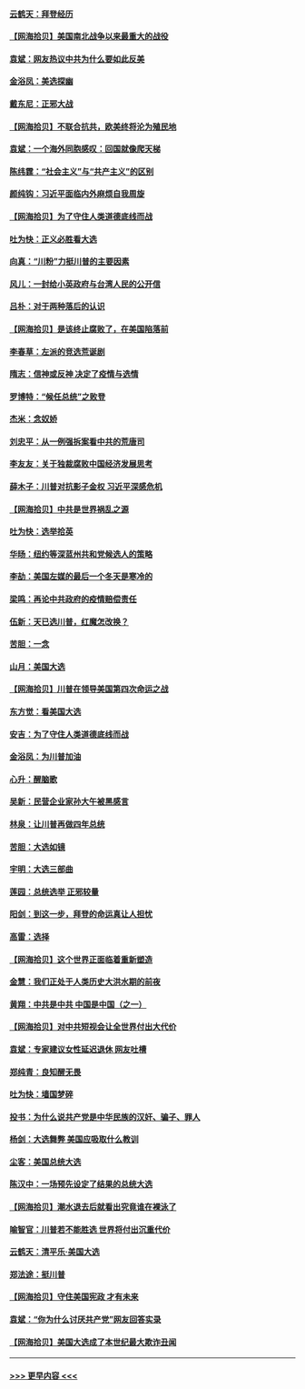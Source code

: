 #### [云鹤天：拜登经历](../pages/nsc993/n12567294.md?t=11230703) 
#### [【网海拾贝】美国南北战争以来最重大的战役](../pages/nsc993/n12567247.md?t=11230703) 
#### [袁斌：网友热议中共为什么要如此反美](../pages/nsc993/n12567162.md?t=11230703) 
#### [金浴凤：美选探幽](../pages/nsc993/n12567147.md?t=11230703) 
#### [戴东尼：正邪大战](../pages/nsc993/n12567033.md?t=11230703) 
#### [【网海拾贝】不联合抗共，欧美终将沦为殖民地](../pages/nsc993/n12565068.md?t=11230703) 
#### [袁斌：一个海外同胞感叹：回国就像爬天梯](../pages/nsc993/n12564986.md?t=11230703) 
#### [陈纬霆：“社会主义”与“共产主义”的区别](../pages/nsc993/n12562417.md?t=11230703) 
#### [颜纯钩：习近平面临内外麻烦自我周旋](../pages/nsc993/n12563356.md?t=11230703) 
#### [【网海拾贝】为了守住人类道德底线而战](../pages/nsc993/n12562542.md?t=11230703) 
#### [吐为快：正义必胜看大选](../pages/nsc993/n12561967.md?t=11230703) 
#### [向真：“川粉”力挺川普的主要因素](../pages/nsc993/n12560774.md?t=11230703) 
#### [风儿：一封给小英政府与台湾人民的公开信](../pages/nsc993/n12560581.md?t=11230703) 
#### [吕朴：对于两种落后的认识](../pages/nsc993/n12560492.md?t=11230703) 
#### [【网海拾贝】是该终止腐败了，在美国陷落前](../pages/nsc993/n12559936.md?t=11230703) 
#### [李春草：左派的竞选荒诞剧](../pages/nsc993/n12558380.md?t=11230703) 
#### [隋志：信神或反神 决定了疫情与选情](../pages/nsc993/n12558255.md?t=11230703) 
#### [罗博特：“候任总统”之败登](../pages/nsc993/n12558189.md?t=11230703) 
#### [杰米：念奴娇](../pages/nsc993/n12558174.md?t=11230703) 
#### [刘忠平：从一例强拆案看中共的荒唐司](../pages/nsc993/n12558036.md?t=11230703) 
#### [李友友：关于独裁腐败中国经济发展思考](../pages/nsc993/n12558004.md?t=11230703) 
#### [薛木子：川普对抗影子金权 习近平深感危机](../pages/nsc993/n12557342.md?t=11230703) 
#### [【网海拾贝】中共是世界祸乱之源](../pages/nsc993/n12555353.md?t=11230703) 
#### [吐为快：选举拾英](../pages/nsc993/n12555041.md?t=11230703) 
#### [华旸：纽约等深蓝州共和党候选人的策略](../pages/nsc993/n12554309.md?t=11230703) 
#### [李劼：美国左媒的最后一个冬天是寒冷的](../pages/nsc993/n12552947.md?t=11230703) 
#### [梁鸣：再论中共政府的疫情赔偿责任](../pages/nsc993/n12553012.md?t=11230703) 
#### [伍新：天已选川普，红魔怎改换？](../pages/nsc993/n12552970.md?t=11230703) 
#### [苦胆：一念](../pages/nsc993/n12552957.md?t=11230703) 
#### [山月：美国大选](../pages/nsc993/n12552446.md?t=11230703) 
#### [【网海拾贝】川普在领导美国第四次命运之战](../pages/nsc993/n12551973.md?t=11230703) 
#### [东方觉：看美国大选](../pages/nsc993/n12551647.md?t=11230703) 
#### [安吉：为了守住人类道德底线而战](../pages/nsc993/n12551111.md?t=11230703) 
#### [金浴凤：为川普加油](../pages/nsc993/n12551085.md?t=11230703) 
#### [心升：醒脑歌](../pages/nsc993/n12550984.md?t=11230703) 
#### [吴新：民营企业家孙大午被黑感言](../pages/nsc993/n12550656.md?t=11230703) 
#### [林泉：让川普再做四年总统](../pages/nsc993/n12550640.md?t=11230703) 
#### [苦胆：大选如镜](../pages/nsc993/n12550630.md?t=11230703) 
#### [宇明：大选三部曲](../pages/nsc993/n12550603.md?t=11230703) 
#### [莲园：总统选举 正邪较量](../pages/nsc993/n12550594.md?t=11230703) 
#### [阳剑：到这一步，拜登的命运真让人担忧](../pages/nsc993/n12549093.md?t=11230703) 
#### [高雷：选择](../pages/nsc993/n12549087.md?t=11230703) 
#### [【网海拾贝】这个世界正面临着重新塑造](../pages/nsc993/n12548326.md?t=11230703) 
#### [金慧：我们正处于人类历史大洪水期的前夜](../pages/nsc993/n12547914.md?t=11230703) 
#### [黄翔：中共是中共 中国是中国（之一）](../pages/nsc993/n12547576.md?t=11230703) 
#### [【网海拾贝】对中共短视会让全世界付出大代价](../pages/nsc993/n12546043.md?t=11230703) 
#### [袁斌：专家建议女性延迟退休 网友吐槽](../pages/nsc993/n12545424.md?t=11230703) 
#### [郑纯青：良知醒无畏](../pages/nsc993/n12545394.md?t=11230703) 
#### [吐为快：墙国梦碎](../pages/nsc993/n12545309.md?t=11230703) 
#### [投书：为什么说共产党是中华民族的汉奸、骗子、罪人](../pages/nsc993/n12545089.md?t=11230703) 
#### [杨剑：大选舞弊 美国应吸取什么教训](../pages/nsc993/n12543937.md?t=11230703) 
#### [尘客：美国总统大选](../pages/nsc993/n12543828.md?t=11230703) 
#### [陈汉中：一场预先设定了结果的总统大选](../pages/nsc993/n12543564.md?t=11230703) 
#### [【网海拾贝】潮水退去后就看出究竟谁在裸泳了](../pages/nsc993/n12543321.md?t=11230703) 
#### [喻智官：川普若不能胜选 世界将付出沉重代价](../pages/nsc993/n12541352.md?t=11230703) 
#### [云鹤天：清平乐‧美国大选](../pages/nsc993/n12540916.md?t=11230703) 
#### [郑法途：挺川普](../pages/nsc993/n12540898.md?t=11230703) 
#### [【网海拾贝】守住美国宪政 才有未来](../pages/nsc993/n12540423.md?t=11230703) 
#### [袁斌：“你为什么讨厌共产党”网友回答实录](../pages/nsc993/n12540208.md?t=11230703) 
#### [【网海拾贝】美国大选成了本世纪最大欺诈丑闻](../pages/nsc993/n12538029.md?t=11230703) 

----
#### [ >>> 更早内容 <<< ](../indexes/nsc993-earlier.md)
